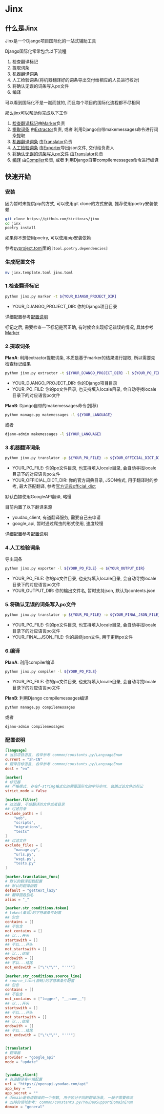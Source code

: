 # Jinx

## 什么是Jinx
Jinx是一个Django项目国际化的一站式辅助工具

Django国际化常常包含以下流程
1. 检查翻译标记
2. 提取词条
3. 机器翻译词条
4. 人工检验词条(将机器翻译好的词条导出交付给相应的人员进行校对)
5. 将确认无误的词条写入po文件
6. 编译

可以看到国际化不是一蹴而就的, 而且每个项目的国际化流程都不尽相同

那么jinx可以帮助你完成以下工作

1. [检查翻译标记](#1检查翻译标记)由[Marker](marker/README.md)负责
2. [提取词条](#2提取词条) 由[Extractor](extractor/README.md)负责, 或者 利用Django自带makemessages命令进行词条提取
3. [机器翻译词条](#3机器翻译词条) 由[Translator](translator/README.md)负责
4. [人工检验词条](#4人工检验词条) 由[Exporter](exporter/README.md)导出json文件, 交付给负责人
5. [将确认无误的词条写入po文件](#5将确认无误的词条写入po文件) 由[Translator](translator/README.md)负责
6. [编译](#6编译) 由[Compiler](compiler/README.md)负责, 或者 利用Django自带compilemessages命令进行编译


## 快速开始

### 安装
因为暂时未提供pip的方式, 可以使用git clone的方式安装, 推荐使用poetry安装依赖

```bash
git clone https://github.com/kiritoscs/jinx
cd jinx
poetry install
```

如果你不想使用poetry, 可以使用pip安装依赖

参考[pyproject.toml](pyproject.toml)里的`[tool.poetry.dependencies]`

### 生成配置文件
```bash
mv jinx.template.toml jinx.toml
```

### 1.检查翻译标记

```bash
python jinx.py marker -t ${YOUR_DJANGO_PROJECT_DIR}
```
- YOUR_DJANGO_PROJECT_DIR: 你的Django项目目录

详细配置参考[配置说明](#配置说明)

标记之后, 需要检查一下标记是否正确, 有时候会出现标记错误的情况, 具体参考[Marker](marker/README.md)

### 2.提取词条
**PlanA**: 利用extractor提取词条, 本质是基于marker的结果进行提取, 所以需要先检查标记结果
```bash
python jinx.py extractor -t ${YOUR_DJANGO_PROJECT_DIR} -l ${YOUR_PO_FILE}
```
- YOUR_DJANGO_PROJECT_DIR: 你的Django项目目录
- YOUR_PO_FILE: 你的po文件目录, 也支持填入locale目录, 会自动寻找locale目录下的对应语言po文件


**PlanB**: Django自带的makemessages命令(推荐)
```bash
python manage.py makemessages -l ${YOUR_LANGUAGE}
```
或者
```bash
djano-admin makemessages -l ${YOUR_LANGUAGE}
```

### 3.机器翻译词条
```bash
python jinx.py translator -p ${YOUR_PO_FILE} -o ${YOUR_OFFICIAL_DICT_DIR}
```
- YOUR_PO_FILE: 你的po文件目录, 也支持填入locale目录, 会自动寻找locale目录下的对应语言po文件
- YOUR_OFFICIAL_DICT_DIR: 你的官方词典目录, JSON格式, 用于翻译时的参考, 最大匹配翻译, 参考[官方词典official_dict](official_dict.template.json)

默认白嫖使用GoogleAPI翻译, 略慢

目前内置了以下翻译来源
- youdao_client, 有道翻译服务, 需要自己去申请
- google_api, 暂时通过爬虫的形式使用, 速度较慢

详细配置参考[配置说明](#配置说明)

### 4.人工检验词条
导出词条
```bash
python jinx.py exporter -l ${YOUR_PO_FILE} -e ${YOUR_OUTPUT_DIR}
```
- YOUR_PO_FILE: 你的po文件目录, 也支持填入locale目录, 会自动寻找locale目录下的对应语言po文件
- YOUR_OUTPUT_DIR: 你的输出文件名, 暂时支持json, 默认为contents.json

### 5.将确认无误的词条写入po文件
```bash
python jinx.py translator -p ${YOUR_PO_FILE} -o ${YOUR_FINAL_JSON_FILE} -m overwrite
```
- YOUR_PO_FILE: 你的po文件目录, 也支持填入locale目录, 会自动寻找locale目录下的对应语言po文件
- YOUR_FINAL_JSON_FILE: 你的最终json文件, 用于更新po文件

### 6.编译
**PlanA**: 利用compiler编译
```bash
python jinx.py compiler -l ${YOUR_PO_FILE}
```
- YOUR_PO_FILE: 你的po文件目录, 也支持填入locale目录, 会自动寻找locale目录下的对应语言po文件

**PlanB**: 利用Django compilemessages编译
```bash
python manage.py compilemessages
```
或者
```bash
djano-admin compilemessages
```


### 配置说明

```toml
[language]
# 当前项目语言, 枚举参考 common/constants.py/LanguageEnum
current = "zh-CN"
# 翻译目标语言, 枚举参考 common/constants.py/LanguageEnum
dest = "en"

[marker]
# 标记器
## 严格模式, 存在f-string格式化的需要国际化的字符串时, 会跳过该文件的标记
strict_mode = false

[marker.filter]
# 过滤器, 不想翻译的文件或者目录
## 过滤目录
exclude_paths = [
    "web",
    "scripts",
    "migrations",
    "tests"
]
## 过滤文件
exclude_files = [
    "manage.py",
    "urls.py",
    "wsgi.py",
    "tests.py"
]

[marker.translation_func]
# 默认的翻译函数配置
## 默认的翻译函数
default = "gettext_lazy"
## 翻译函数别名
alias = "_"

[marker.str_conditions.token]
# token(单词)的字符串条件配置
## 包含
contains = []
## 不包含
not_contains = []
## 以...开头
startswith = []
## 不以...开头
not_startswith = []
## 以...结尾
endswith = []
## 不以...结尾
not_endswith = ["\"\"\"", "'''"]

[marker.str_conditions.source_line]
# source_line(源码)的字符串条件配置
## 包含
contains = []
## 不包含
not_contains = ["logger", "__name__"]
## 以...开头
startswith = []
## 不以...开头
not_startswith = []
## 以...结尾
endswith = []
## 不以...结尾
not_endswith = ["\"\"\"", "'''"]


[translator]
# 翻译器
provider = "google_api"
mode = "update"


[youdao_client]
# 有道翻译客户端配置
url = "https://openapi.youdao.com/api"
app_key = ""
app_secret = ""
# domain是有道翻译的一个参数, 用于区分不同的翻译场景, 一般不需要修改
# 支持的领域参考: common/constants.py/YouDaoSupportDomainEnum
domain = "general"

```
